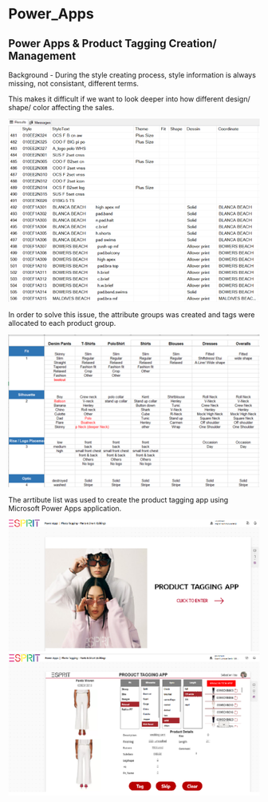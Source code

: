 # Power_Apps 
## Power Apps & Product Tagging Creation/ Management

Background - 
During the style creating process, style information is always missing, not consistant, different terms.

This makes it difficult if we want to look deeper into how different design/ shape/ color affecting the sales.

![alt text](productino.png)

In order to solve this issue, the attribute groups was created and tags were allocated to each product group.

![alt text](attribute.png)

The arrtibute list was used to create the product tagging app using Microsoft Power Apps application.

![alt text](app1.png)
![alt text](app2.png)


